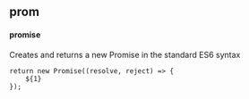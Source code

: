 ## prom
#### promise
Creates and returns a new Promise in the standard ES6 syntax
```
return new Promise((resolve, reject) => {
	${1}
});
```